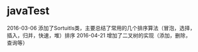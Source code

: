 # javaTest
2016-03-06 添加了Sortuitls类，主要总结了常用的几个排序算法（冒泡，选择，插入，归并，快速，堆）排序
2016-04-21 增加了二叉树的实现（添加，删除，查询等）
